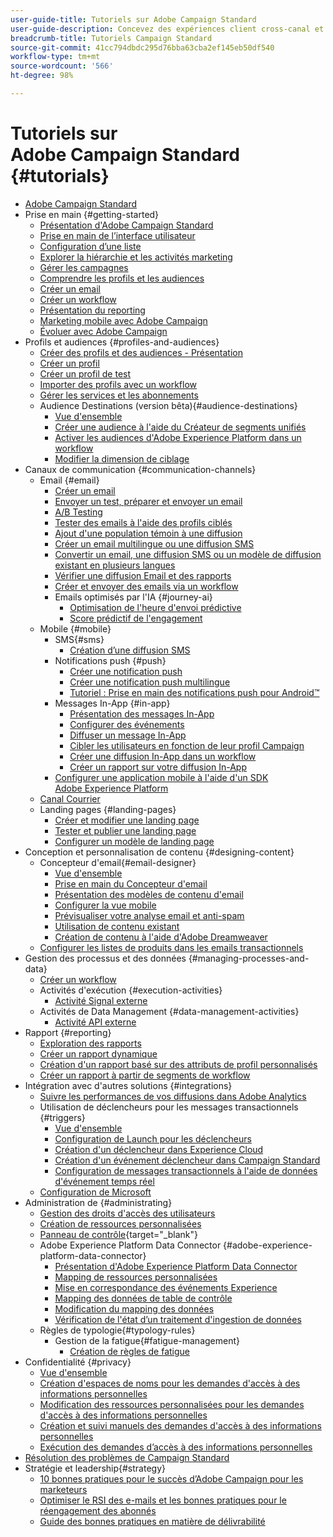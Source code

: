 ```yaml
---
user-guide-title: Tutoriels sur Adobe Campaign Standard
user-guide-description: Concevez des expériences client cross-canal et créez un environnement pour l'orchestration visuelle des campagnes, la gestion des interactions en temps réel et l'exécution cross-canal.
breadcrumb-title: Tutoriels Campaign Standard
source-git-commit: 41cc794dbdc295d76bba63cba2ef145eb50df540
workflow-type: tm+mt
source-wordcount: '566'
ht-degree: 98%

---
```



# Tutoriels sur Adobe Campaign Standard {#tutorials}

+ [Adobe Campaign Standard](/help/overview.md)
+ Prise en main {#getting-started}
   + [Présentation d&#39;Adobe Campaign Standard](/help/getting-started/adobe-campaign-standard-introduction.md)
   + [Prise en main de l’interface utilisateur](/help/getting-started/getting-started-with-the-ui.md)
   + [Configuration d’une liste](/help/getting-started/configure-a-list.md)
   + [Explorer la hiérarchie et les activités marketing](/help/getting-started/explore-hierarchy-and-marketing-activities.md)
   + [Gérer les campagnes](/help/getting-started/managing-campaigns.md)
   + [Comprendre les profils et les audiences](/help/getting-started/understanding-profiles-and-audiences.md)
   + [Créer un email](https://experienceleague.adobe.com/docs/campaign-standard-learn/tutorials/communication-channels/email/create-email-from-homepage.html?lang=fr)
   + [Créer un workflow](https://experienceleague.adobe.com/docs/campaign-standard-learn/tutorials/managing-processes-and-data/creating-a-workflow.html?lang=fr)
   + [Présentation du reporting](/help/getting-started/reporting-with-adobe-campaign-introduction.md)
   + [Marketing mobile avec Adobe Campaign](/help/getting-started/mobile-marketing-with-adobe-campaign.md)
   + [Évoluer avec Adobe Campaign](/help/getting-started/growing-with-adobe-campaign.md)
+ Profils et audiences {#profiles-and-audiences}
   + [Créer des profils et des audiences - Présentation](/help/profiles-and-audiences/creating-profiles-and-audiences.md)
   + [Créer un profil](/help/profiles-and-audiences/creating-a-profile.md)
   + [Créer un profil de test](/help/profiles-and-audiences/test-profiles.md)
   + [Importer des profils avec un workflow](/help/managing-processes-and-data/importing-profiles.md)
   + [Gérer les services et les abonnements](/help/managing-processes-and-data/services-and-subscriptions.md)
   + Audience Destinations (version bêta){#audience-destinations}
      + [Vue d&#39;ensemble](/help/profiles-and-audiences/audience-destinations/audience-destinations-overview.md)
      + [Créer une audience à l&#39;aide du Créateur de segments unifiés](/help/profiles-and-audiences/audience-destinations/creating-audiences-using-segment-builder.md)
      + [Activer les audiences d&#39;Adobe Experience Platform dans un workflow](/help/profiles-and-audiences/audience-destinations/activating-aep-audiences.md)
      + [Modifier la dimension de ciblage](/help/profiles-and-audiences/audience-destinations/changing-targeting-dimension.md)
+ Canaux de communication {#communication-channels}
   + Email {#email}
      + [Créer un email](/help/communication-channels/email/create-email-from-homepage.md)
      + [Envoyer un test, préparer et envoyer un email](/help/communication-channels/email/sending-test-preparing-sending-email.md)
      + [A/B Testing](/help/communication-channels/email/a-b-testing.md)
      + [Tester des emails à l&#39;aide des profils ciblés](/help/communication-channels/email/profile-substitution.md)
      + [Ajout d&#39;une population témoin à une diffusion](/help/communication-channels/email/control-groups.md)
      + [Créer un email multilingue ou une diffusion SMS](/help/communication-channels/create-multilingual-deliveries.md)
      + [Convertir un email, une diffusion SMS ou un modèle de diffusion existant en plusieurs langues](/help/communication-channels/covert-into-multilingual-deliveries.md)
      + [Vérifier une diffusion Email et des rapports](/help/communication-channels/email/reviewing-personalized-email-delivery-and-reports.md)
      + [Créer et envoyer des emails via un workflow](/help/communication-channels/email/create-and-send-emails-via-workflow.md)
      + Emails optimisés par l&#39;IA {#journey-ai}
         + [Optimisation de l&#39;heure d&#39;envoi prédictive](/help/communication-channels/email/ai-powered-emails/predictive-send-time-optimization.md)
         + [Score prédictif de l&#39;engagement](/help/communication-channels/email/ai-powered-emails/predictive-engagement-scoring.md)
   + Mobile {#mobile}
      + SMS{#sms}
         + [Création d’une diffusion SMS](/help/communication-channels/mobile/sms/sms-delivery.md)
      + Notifications push {#push}
         + [Créer une notification push](/help/communication-channels/mobile/push-notifications/creating-a-push-notification.md)
         + [Créer une notification push multilingue](/help/communication-channels/mobile/push-notifications/creating-multilingual-push-notifications.md)
         + [Tutoriel : Prise en main des notifications push pour Android™](https://experienceleague.adobe.com/docs/campaign-standard-learn/getting-started-with-push-notifications-android/introduction.html?lang=fr)
      + Messages In-App {#in-app}
         + [Présentation des messages In-App](/help/communication-channels/mobile/in-app/in-app-message-overview.md)
         + [Configurer des événements](/help/communication-channels/mobile/in-app/configure-events.md)
         + [Diffuser un message In-App](/help/communication-channels/mobile/in-app/broadcast-in-app-message.md)
         + [Cibler les utilisateurs en fonction de leur profil Campaign](/help/communication-channels/mobile/in-app/target-users-based-on-campaign-profile.md)
         + [Créer une diffusion In-App dans un workflow](/help/communication-channels/mobile/in-app/in-app-activity.md)
         + [Créer un rapport sur votre diffusion In-App](/help/communication-channels/mobile/in-app/in-app-reporting.md)
      + [Configurer une application mobile à l&#39;aide d&#39;un SDK Adobe Experience Platform](/help/communication-channels/mobile/configure-mobile-apps-using-aep-sdk.md)
   + [Canal Courrier](/help/communication-channels/direct-mail/directmail.md)
   + Landing pages {#landing-pages}
      + [Créer et modifier une landing page](/help/communication-channels/landing-pages/landing-page-create-and-edit.md)
      + [Tester et publier une landing page](/help/communication-channels/landing-pages/landing-page-test-and-publish.md)
      + [Configurer un modèle de landing page](/help/communication-channels/landing-pages/landing-page-configure-templates.md)
+ Conception et personnalisation de contenu {#designing-content}
   + Concepteur d&#39;email{#email-designer}
      + [Vue d&#39;ensemble](/help/designing-content/email-designer/email-designer-overview.md)
      + [Prise en main du Concepteur d&#39;email](/help/designing-content/email-designer/getting-started-with-the-email-designer.md)
      + [Présentation des modèles de contenu d&#39;email](/help/designing-content/email-designer/email-content-templates.md)
      + [Configurer la vue mobile](/help/designing-content/email-designer/configure-the-mobile-view.md)
      + [Prévisualiser votre analyse email et anti-spam](/help/designing-content/email-designer/preview-your-email.md)
      + [Utilisation de contenu existant](/help/designing-content/email-designer/working-with-existing-content.md)
      + [Création de contenu à l&#39;aide d&#39;Adobe Dreamweaver](/help/designing-content/email-designer/dreamweaver-integration.md)
   + [Configurer les listes de produits dans les emails transactionnels](/help/designing-content/product-listings-in-transactional-email.md)
+ Gestion des processus et des données {#managing-processes-and-data}
   + [Créer un workflow](/help/managing-processes-and-data/creating-a-workflow.md)
   + Activités d&#39;exécution {#execution-activities}
      + [Activité Signal externe](/help/managing-processes-and-data/execution-activities/external-signal-activity.md)
   + Activités de Data Management {#data-management-activities}
      + [Activité API externe](/help/managing-processes-and-data/data-management-activities/external-api-activity.md)
+ Rapport {#reporting}
   + [Exploration des rapports](/help/getting-started/exploring-reports.md)
   + [Créer un rapport dynamique](/help/reporting/creating-a-dynamic-report.md)
   + [Création d&#39;un rapport basé sur des attributs de profil personnalisés](/help/reporting/custom-profile-attributes-dynamic-reports.md)
   + [Créer un rapport à partir de segments de workflow](/help/reporting/report-on-workflow-segments.md)
+ Intégration avec d&#39;autres solutions {#integrations}
   + [Suivre les performances de vos diffusions dans Adobe Analytics](/help/integrations/track-the-success-of-your-deliveries-in-analytics.md)
   + Utilisation de déclencheurs pour les messages transactionnels {#triggers}
      + [Vue d&#39;ensemble](/help/integrations/using-triggers-for-transactional-messaging-overview.md)
      + [Configuration de Launch pour les déclencheurs](/help/integrations/configure-launch-for-triggers.md)
      + [Création d&#39;un déclencheur dans Experience Cloud](/help/integrations/create-a-trigger-in-experience-cloud.md)
      + [Création d&#39;un événement déclencheur dans Campaign Standard](/help/integrations/create-a-trigger-event.md)
      + [Configuration de messages transactionnels à l&#39;aide de données d&#39;événement temps réel](/help/integrations/configure-transactional-messages-using-realtime-event-data.md)
   + [Configuration de Microsoft](/help/integrations/configure-dynamics-365.md)
+ Administration de {#administrating}
   + [Gestion des droits d&#39;accès des utilisateurs](/help/administrating/managing-user-access-rights.md)
   + [Création de ressources personnalisées](https://experienceleague.adobe.com/docs/campaign-standard-learn/creating-custom-resources/introduction.html?lang=fr)
   + [Panneau de contrôle](https://experienceleague.adobe.com/docs/control-panel-learn/control-panel/control-panel-overview.html?lang=fr){target="_blank"}
   + Adobe Experience Platform Data Connector {#adobe-experience-platform-data-connector}
      + [Présentation d&#39;Adobe Experience Platform Data Connector](/help/administrating/adobe-experience-platform-data-connector/understanding-the-adobe-experience-platform-data-connector.md)
      + [Mapping de ressources personnalisées](/help/administrating/adobe-experience-platform-data-connector/mapping-custom-resources.md)
      + [Mise en correspondance des événements Experience](/help/administrating/adobe-experience-platform-data-connector/mapping-experience-events.md)
      + [Mapping des données de table de contrôle](/help/administrating/adobe-experience-platform-data-connector/mapping-seed-table-data.md)
      + [Modification du mapping des données](/help/administrating/adobe-experience-platform-data-connector/modifying-data-mapping.md)
      + [Vérification de l&#39;état d’un traitement d&#39;ingestion de données](/help/administrating/adobe-experience-platform-data-connector/checking-status-of-data-ingestion-jobs.md)
   + Règles de typologie{#typology-rules}
      + Gestion de la fatigue{#fatigue-management}
         + [Création de règles de fatigue](/help/administrating/typology-rules/fatigue-management/create-fatigue-rules.md)
+ Confidentialité {#privacy}
   + [Vue d&#39;ensemble](/help/privacy/privacy-overview.md)
   + [Création d&#39;espaces de noms pour les demandes d&#39;accès à des informations personnelles](/help/privacy/namespaces-for-privacy-requests.md)
   + [Modification des ressources personnalisées pour les demandes d&#39;accès à des informations personnelles](/help/privacy/custom-resources-for-privacy-requests.md)
   + [Création et suivi manuels des demandes d&#39;accès à des informations personnelles](/help/privacy/create-and-track-privacy-requests.md)
   + [Exécution des demandes d’accès à des informations personnelles](/help/privacy/execute-privacy-requests.md)
+ [Résolution des problèmes de Campaign Standard](https://experienceleague.adobe.com/docs/campaign-standard-learn/troubleshooting/overview.html?lang=fr)
+ Stratégie et leadership{#strategy}
   + [10 bonnes pratiques pour le succès d’Adobe Campaign pour les marketeurs](/help/strategy-and-thought-leadership/10-best-practices-to-adobe-campaign-success-for-marketers.md)
   + [Optimiser le RSI des e-mails et les bonnes pratiques pour le réengagement des abonnés](https://experienceleague.adobe.com/docs/campaign-learn/tutorials/strategy/campaign-maximize-email-best-practices.html?lang=fr)
   + [Guide des bonnes pratiques en matière de délivrabilité](https://experienceleague.adobe.com/docs/deliverability-learn/deliverability-best-practice-guide/introduction.html?lang=fr)
